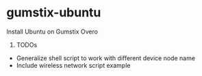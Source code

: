 gumstix-ubuntu
==============

Install Ubuntu on Gumstix Overo

1. TODOs

  - Generalize shell script to work with different device node name
  - Include wireless network script example

